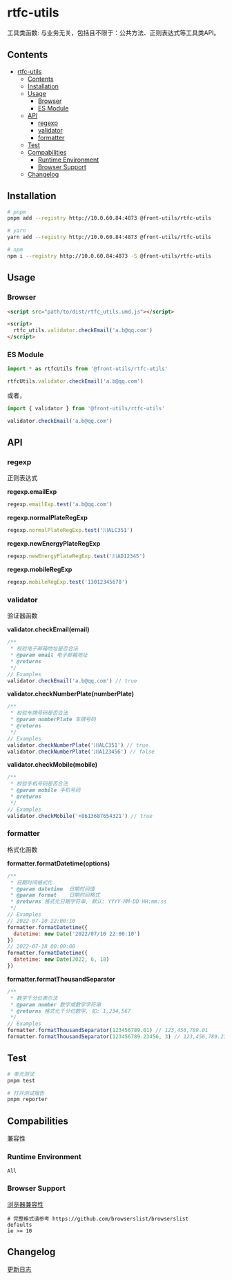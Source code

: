 # rtfc-utils

工具类函数: 与业务无关，包括且不限于：公共方法、正则表达式等工具类API。

## Contents

- [rtfc-utils](#rtfc-utils)
  - [Contents](#contents)
  - [Installation](#installation)
  - [Usage](#usage)
    - [Browser](#browser)
    - [ES Module](#es-module)
  - [API](#api)
    - [regexp](#regexp)
    - [validator](#validator)
    - [formatter](#formatter)
  - [Test](#test)
  - [Compabilities](#compabilities)
    - [Runtime Environment](#runtime-environment)
    - [Browser Support](#browser-support)
  - [Changelog](#changelog)

## Installation

```bash
# pnpm
pnpm add --registry http://10.0.60.84:4873 @front-utils/rtfc-utils

# yarn
yarn add --registry http://10.0.60.84:4873 @front-utils/rtfc-utils

# npm
npm i --registry http://10.0.60.84:4873 -S @front-utils/rtfc-utils
```

## Usage

### Browser

```html
<script src="path/to/dist/rtfc_utils.umd.js"></script>

<script>
  rtfc_utils.validator.checkEmail('a.b@qq.com')
</script>
```

### ES Module

```js
import * as rtfcUtils from '@front-utils/rtfc-utils'

rtfcUtils.validator.checkEmail('a.b@qq.com')
```

或者，

```js
import { validator } from '@front-utils/rtfc-utils'

validator.checkEmail('a.b@qq.com')
```

## API

### regexp

正则表达式

**regexp.emailExp**
```js
regexp.emailExp.test('a.b@qq.com')
```

**regexp.normalPlateRegExp**
```js
regexp.normalPlateRegExp.test('川ALC351')
```

**regexp.newEnergyPlateRegExp**
```js
regexp.newEnergyPlateRegExp.test('川AD12345')
```

**regexp.mobileRegExp**
```js
regexp.mobileRegExp.test('13012345678')
```

### validator

验证器函数

**validator.checkEmail(email)**
```js
/**
 * 校验电子邮箱地址是否合法
 * @param email 电子邮箱地址
 * @returns 
 */
// Examples
validator.checkEmail('a.b@qq.com') // true
```

**validator.checkNumberPlate(numberPlate)**
```js
/**
 * 校验车牌号码是否合法
 * @param numberPlate 车牌号码
 * @returns 
 */
// Examples
validator.checkNumberPlate('川ALC351') // true
validator.checkNumberPlate('川A123456') // false
```

**validator.checkMobile(mobile)**
```js
/**
 * 校验手机号码是否合法
 * @param mobile 手机号码
 * @returns 
 */
// Examples
validator.checkMobile('+8613687654321') // true
```

### formatter

格式化函数

**formatter.formatDatetime(options)**
```js
/**
 * 日期时间格式化
 * @param datetime  日期时间值
 * @param format    日期时间格式
 * @returns 格式化日期字符串, 默认: YYYY-MM-DD HH:mm:ss
 */
// Examples
// 2022-07-10 22:00:10
formatter.formatDatetime({
  datetime: new Date('2022/07/10 22:00:10')
})
// 2022-07-18 00:00:00
formatter.formatDatetime({
  datetime: new Date(2022, 6, 18)
})
```

**formatter.formatThousandSeparator**
```js
/**
 * 数字千分位表示法
 * @param number 数字或数字字符串
 * @returns 格式化千分位数字, 如: 1,234,567
 */
// Examples
formatter.formatThousandSeparator(123456789.01) // 123,456,789.01
formatter.formatThousandSeparator(123456789.23456, 3) // 123,456,789.235
```

## Test

```bash
# 单元测试
pnpm test

# 打开测试报告
pnpm reporter
```

## Compabilities

兼容性

### Runtime Environment

```
All
```

### Browser Support

[浏览器兼容性](https://gitlab.jwell56.com/front-utils/rtfc-utils/blob/master/.browserslistrc)

```browserslist
# 完整格式请参考 https://github.com/browserslist/browserslist
defaults
ie >= 10
```

## Changelog

[更新日志](https://gitlab.jwell56.com/front-utils/rtfc-utils/tags)
